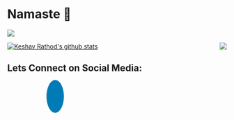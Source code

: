 <h1>Namaste 🙏</h1>

![](https://komarev.com/ghpvc/?username=codedoc7)

<!--
**codedoc7/codedoc7** is a ✨ _special_ ✨ repository because its `README.md` (this file) appears on your GitHub profile.

Here are some ideas to get you started:

- 🔭 I’m currently working on ...
- 🌱 I’m currently learning ...
- 👯 I’m looking to collaborate on ...
- 🤔 I’m looking for help with ...
- 💬 Ask me about ...
- 📫 How to reach me: ...
- 😄 Pronouns: ...
- ⚡ Fun fact: ...
-->

<a href="https://github.com/codedoc7?tab=repositories">
 <img align="center" src="https://github-readme-stats.vercel.app/api?username=codedoc7&&show_icons=true&title_color=ffffff&icon_color=87ceeb&text_color=daf7dc&bg_color=002366&show_icons=true&theme=dracula&line_height=27" alt="Keshav Rathod's github stats"/>
</a>
<a href="https://github.com/codedoc7?tab=repositories">
  <img align="right" src="https://github-readme-stats.vercel.app/api/top-langs/?username=codedoc7&theme=dark&hide_langs_below=1&bg_color=002366&icon_color=87ceeb&text_color=daf7dc&title_color=ffffff" />
</a>


<h2> Lets Connect on Social Media: </h2><br>
<meta name="viewport" content="width=device-width, initial-scale=1">
<link rel="stylesheet" href="https://cdnjs.cloudflare.com/ajax/libs/font-awesome/4.7.0/css/font-awesome.min.css">
<style>
.fa {
  padding: 20px;
  font-size: 30px;
  width: 30px;
  text-align: center;
  text-decoration: none;
  margin: 5px 2px;
  border-radius: 50%;
}

.fa:hover {
    opacity: 0.7;
}

.fa-facebook {
  background: #3B5998;
  color: white;
}

.fa-twitter {
  background: #55ACEE;
  color: white;
}
.fa-linkedin {
  background: #007bb5;
  color: white;
}

.fa-github {
  background: #bb0000;
  color: white;
}
</style>
<a href="https://www.facebook.com/keshav.rathod.7399" class="fa fa-facebook"></a>
<a href="https://twitter.com/kris_keshav" class="fa fa-twitter"></a>
<a href="https://www.linkedin.com/in/keshavrathod07/" class="fa fa-linkedin"></a>
<a href="https://github.com/codedoc7" class="fa fa-github"></a>
